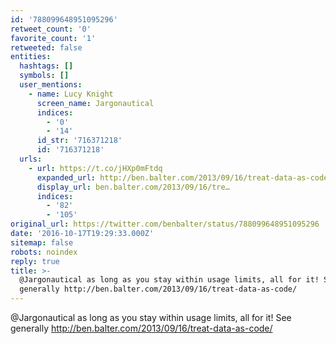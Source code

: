 ```yaml
---
id: '788099648951095296'
retweet_count: '0'
favorite_count: '1'
retweeted: false
entities:
  hashtags: []
  symbols: []
  user_mentions:
    - name: Lucy Knight
      screen_name: Jargonautical
      indices:
        - '0'
        - '14'
      id_str: '716371218'
      id: '716371218'
  urls:
    - url: https://t.co/jHXp0mFtdq
      expanded_url: http://ben.balter.com/2013/09/16/treat-data-as-code/
      display_url: ben.balter.com/2013/09/16/tre…
      indices:
        - '82'
        - '105'
original_url: https://twitter.com/benbalter/status/788099648951095296
date: '2016-10-17T19:29:33.000Z'
sitemap: false
robots: noindex
reply: true
title: >-
  @Jargonautical as long as you stay within usage limits, all for it! See
  generally http://ben.balter.com/2013/09/16/treat-data-as-code/
---
```


@Jargonautical as long as you stay within usage limits, all for it! See generally http://ben.balter.com/2013/09/16/treat-data-as-code/